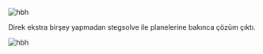 ![hbh](https://raw.githubusercontent.com/C10ud-0/ctf/master/hellboundhackers/stega/10/stegano10.png)

Direk ekstra birşey yapmadan stegsolve ile planelerine bakınca çözüm çıktı.

![hbh](https://raw.githubusercontent.com/C10ud-0/ctf/master/hellboundhackers/stega/10/10.png)
